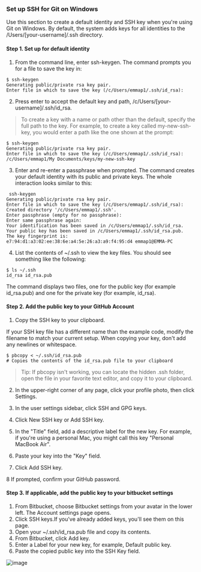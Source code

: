 ### Set up SSH for Git on Windows
Use this section to create a default identity and SSH key when you're using Git on Windows. By default, the system adds keys for all identities to the /Users/[your-username]/.ssh directory.


#### Step 1. Set up for default identity

1. From the command line, enter ssh-keygen.
The command prompts you for a file to save the key in:


```
$ ssh-keygen 
Generating public/private rsa key pair.
Enter file in which to save the key (/c/Users/emmap1/.ssh/id_rsa):
```

2. Press enter to accept the default key and path, /c/Users/[your-username]/.ssh/id_rsa.

> To create a key with a name or path other than the default, specify the full path to the key. For example, to create a key called my-new-ssh-key, you would enter a path like the one shown at the prompt:
```
$ ssh-keygen 
Generating public/private rsa key pair.
Enter file in which to save the key (/c/Users/emmap1/.ssh/id_rsa): /c/Users/emmap1/My Documents/keys/my-new-ssh-key
```

3. Enter and re-enter a passphrase when prompted.
The command creates your default identity with its public and private keys. The whole interaction looks similar to this:

```
 ssh-keygen 
Generating public/private rsa key pair.
Enter file in which to save the key (/c/Users/emmap1/.ssh/id_rsa):
Created directory '/c/Users/emmap1/.ssh'.
Enter passphrase (empty for no passphrase):
Enter same passphrase again:
Your identification has been saved in /c/Users/emmap1/.ssh/id_rsa.
Your public key has been saved in /c/Users/emmap1/.ssh/id_rsa.pub.
The key fingerprint is: e7:94:d1:a3:02:ee:38:6e:a4:5e:26:a3:a9:f4:95:d4 emmap1@EMMA-PC
```

4. List the contents of ~/.ssh to view the key files.
You should see something like the following:
```
$ ls ~/.ssh 
id_rsa id_rsa.pub
```
The command displays two files, one for the public key (for example id_rsa.pub) and one for the private key (for example, id_rsa).


#### Step 2. Add the public key to your GitHub Account

1. Copy the SSH key to your clipboard.

If your SSH key file has a different name than the example code, modify the filename to match your current setup. When copying your key, don't add any newlines or whitespace.
```
$ pbcopy < ~/.ssh/id_rsa.pub
# Copies the contents of the id_rsa.pub file to your clipboard
```
> Tip: If pbcopy isn't working, you can locate the hidden .ssh folder, open the file in your favorite text editor, and copy it to your clipboard.

2. In the upper-right corner of any page, click your profile photo, then click Settings.

3. In the user settings sidebar, click SSH and GPG keys.

4. Click New SSH key or Add SSH key.

5. In the "Title" field, add a descriptive label for the new key. For example, if you're using a personal Mac, you might call this key "Personal MacBook Air".

6. Paste your key into the "Key" field.

7. Click Add SSH key.

8 If prompted, confirm your GitHub password.
#### Step 3. If applicable, add the public key to your bitbucket settings

1. From Bitbucket, choose Bitbucket settings from your avatar in the lower left. The Account settings page opens.
2. Click SSH keys.If you've already added keys, you'll see them on this page.
3. Open your ~/.ssh/id_rsa.pub file and copy its contents.
4. From Bitbucket, click Add key.
5. Enter a Label for your new key, for example, Default public key.
6. Paste the copied public key into the SSH Key field.

![image](/resources/add-ssh-key.png)

